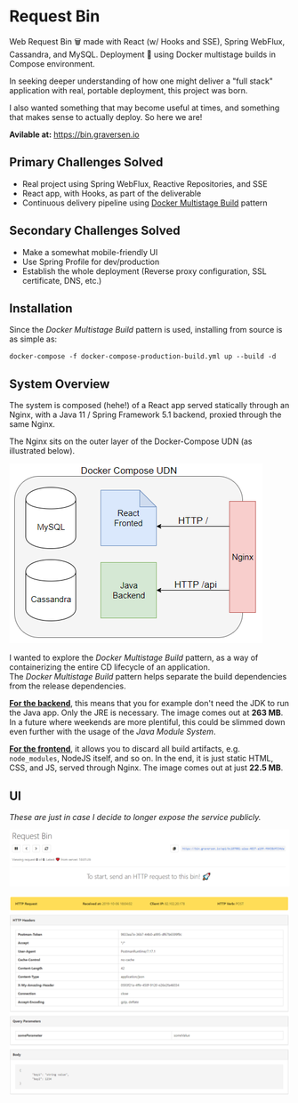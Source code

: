 # Request Bin

Web Request Bin 🗑️ made with React (w/ Hooks and SSE), Spring WebFlux, Cassandra, and MySQL. Deployment 🐳 using Docker multistage builds in Compose environment. 

In seeking deeper understanding of how one might deliver a "full stack" application with real, portable deployment, this project was born.

I also wanted something that may become useful at times, and something that makes sense to actually deploy. So here we are!

**Avilable at:** https://bin.graversen.io

## Primary Challenges Solved
* Real project using Spring WebFlux, Reactive Repositories, and SSE
* React app, with Hooks, as part of the deliverable
* Continuous delivery pipeline using [Docker Multistage Build](https://docs.docker.com/develop/develop-images/multistage-build/) pattern

## Secondary Challenges Solved
* Make a somewhat mobile-friendly UI
* Use Spring Profile for dev/production
* Establish the whole deployment (Reverse proxy configuration, SSL certificate, DNS, etc.)

## Installation

Since the *Docker Multistage Build* pattern is used, installing from source is as simple as:

```
docker-compose -f docker-compose-production-build.yml up --build -d
```

## System Overview

The system is composed (hehe!) of a React app served statically through an Nginx, with a Java 11 / Spring Framework 5.1 backend, proxied through the same Nginx.

The Nginx sits on the outer layer of the Docker-Compose UDN (as illustrated below).

![](Assets/docker-compose-udn.png)

I wanted to explore the *Docker Multistage Build* pattern, as a way of containerizing the entire CD lifecycle of an application.  
The *Docker Multistage Build* pattern helps separate the build dependencies from the release dependencies.

**[For the backend](https://github.com/MrGraversen/request-bin/blob/master/server/Docker/Dockerfile)**, this means that you for example don't need the JDK to run the Java app. Only the JRE is necessary. The image comes out at **263 MB**. In a future where weekends are more plentiful, this could be slimmed down even further with the usage of the *Java Module System*.

**[For the frontend](https://github.com/MrGraversen/request-bin/blob/master/client/Docker/Dockerfile)**, it allows you to discard all build artifacts, e.g. `node_modules`, NodeJS itself, and so on. In the end, it is just static HTML, CSS, and JS, served through Nginx. The image comes out at just **22.5 MB**.

## UI

*These are just in case I decide to longer expose the service publicly.*

![](Assets/frontpage.png)

![](Assets/request-view.png)

